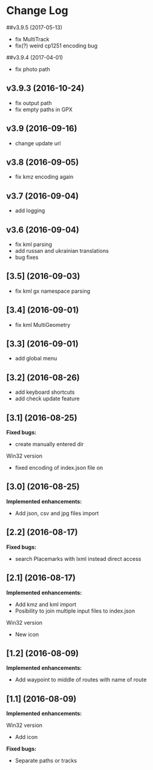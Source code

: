 # Change Log
##v3.9.5 (2017-05-13)

- fix MultiTrack
- fix(?) weird cp1251 encoding bug

##v3.9.4 (2017-04-01)

- fix photo path

## v3.9.3 (2016-10-24)

- fix output path
- fix empty paths in GPX

## v3.9 (2016-09-16)

- change update url

## v3.8 (2016-09-05)

- fix kmz encoding again

## v3.7 (2016-09-04)

- add logging

## v3.6 (2016-09-04)

- fix kml parsing
- add russan and ukrainian translations
- bug fixes

## [3.5] (2016-09-03)

- fix kml gx namespace parsing

## [3.4] (2016-09-01)

- fix kml MultiGeometry

## [3.3] (2016-09-01)

- add global menu

## [3.2] (2016-08-26)

- add keyboard shortcuts
- add check update feature

## [3.1] (2016-08-25)

**Fixed bugs:**

- create manually entered dir

Win32 version
- fixed encoding of index.json file on

## [3.0] (2016-08-25)

**Implemented enhancements:**

- Add json, csv and jpg files import

## [2.2] (2016-08-17)
**Fixed bugs:**

- search Placemarks with lxml instead direct access

## [2.1] (2016-08-17)

**Implemented enhancements:**

- Add kmz and kml import
- Posibility to join multiple input files to index.json

Win32 version
- New icon


## [1.2] (2016-08-09)

**Implemented enhancements:**

- Add waypoint to middle of routes with name of route

## [1.1] (2016-08-09)

**Implemented enhancements:**

Win32 version
- Add icon

**Fixed bugs:**

- Separate paths or tracks
